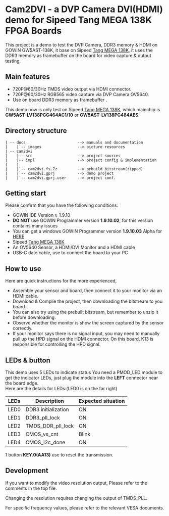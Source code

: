 # Cam2DVI - a DVP Camera DVI(HDMI) demo for Sipeed Tang MEGA 138K FPGA Boards

This project is a demo to test the DVP Camera, DDR3 memory & HDMI on GOWIN GW5AST-138K, it base on Sipeed [Tang MEGA 138K](https://wiki.sipeed.com/hardware/en/tang/tang-mega-138k/mega-138k.html), it uses the DDR3 memory as framebuffer on the board for video capture & output testing.

## Main features

- 720P@60/30Hz TMDS video output via HDMI connector.
- 720P@60/30Hz RGB565 video capture via DVP Camera OV5640.
- Use on board DDR3 memory as framebuffer .

This demo now is only test on Sipeed [Tang MEGA 138K](https://wiki.sipeed.com/hardware/en/tang/tang-mega-138k/mega-138k.html), which mainchip is **GW5AST-LV138PGG464AC1/10** or **GW5AST-LV138PG484AES**.   

## Directory structure

```
| -- docs                       --> manuals and documentation   
|    |`-- images                --> picture resources  
| -- cam2dvi 
|    |-- src                    --> project sources 
|    |-- impl                   --> project config & implementation 
|    |
|    |`-- cam2dvi.fs.7z         --> prbuild bitstream(zipped)                       
|    |`-- cam2dvi.gprj          --> demo project
|    |`-- cam2dvi.gprj.user     --> project conf.

```

## Getting start
Please confirm that you have the following conditions:
- GOWIN IDE Version ≥ 1.9.10
- **DO NOT** use GOWIN Programmer version **1.9.10.02**, for this version contains many issues
- You can get a windows GOWIN Programmer version **1.9.10.03** Alpha for [HERE](https://api.dl.sipeed.com/shareURL/TANG/programmer)
- Sipeed [Tang MEGA 138K](https://wiki.sipeed.com/hardware/en/tang/tang-mega-138k/mega-138k.html)
- An OV5640 Sensor, a HDMI/DVI Monitor and a HDMI cable
- USB-C date cable, use to connect the board to your PC  

## How to use

Here are quick instructions for the more experienced,
- Assemble your sensor and board, then connect it to your monitor via an HDMI cable.
- Download & Complie the project, then downloading the bitstream to you board.
- You can also try using the prebuilt bitstream, but remember to unzip it before downloading.
- Observe whether the monitor is show the screen captured by the sensor correctly.
- If your monitor says there is no signal input, you may need to manually pull up the HPD signal on the HDMI connector. On this board, K13 is responsible for controlling the HPD signal.

## LEDs & button

This demo uses 5 LEDs to indicate status
You need a PMOD_LED module to get the indicator LEDs, just plug the module into the **LEFT** connector near the board edge.   
Here are the details for LEDs:(LED0 is on the far right)

| LEDs      | Description                     | Expected situation|
| ----------| --------------------------------|-------------------|
| LED0      |  DDR3 initialization            | ON                |
| LED1      |  DDR3_pll_lock                  | ON                |
| LED2      |  TMDS_DDR_pll_lock              | ON                |
| LED3      |  CMOS_vs_cnt                    | Blink             |
| LED4      |  CMOS_i2c_done                  | ON                |

1 button **KEY.0(AA13)** use to reset the transmission.  

## Development
If you want to modify the video resolution output, Please refer to the comments in the top file.

Changing the resolution requires changing the output of TMDS_PLL. 

For specific frequency values, please refer to the relevant VESA documents.